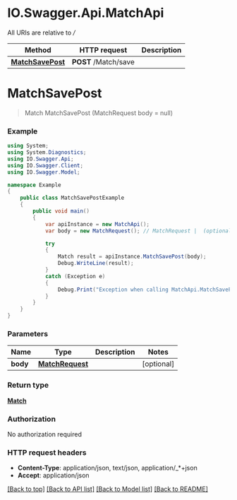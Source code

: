 # IO.Swagger.Api.MatchApi

All URIs are relative to */*

Method | HTTP request | Description
------------- | ------------- | -------------
[**MatchSavePost**](MatchApi.md#matchsavepost) | **POST** /Match/save | 

<a name="matchsavepost"></a>
# **MatchSavePost**
> Match MatchSavePost (MatchRequest body = null)



### Example
```csharp
using System;
using System.Diagnostics;
using IO.Swagger.Api;
using IO.Swagger.Client;
using IO.Swagger.Model;

namespace Example
{
    public class MatchSavePostExample
    {
        public void main()
        {
            var apiInstance = new MatchApi();
            var body = new MatchRequest(); // MatchRequest |  (optional) 

            try
            {
                Match result = apiInstance.MatchSavePost(body);
                Debug.WriteLine(result);
            }
            catch (Exception e)
            {
                Debug.Print("Exception when calling MatchApi.MatchSavePost: " + e.Message );
            }
        }
    }
}
```

### Parameters

Name | Type | Description  | Notes
------------- | ------------- | ------------- | -------------
 **body** | [**MatchRequest**](MatchRequest.md)|  | [optional] 

### Return type

[**Match**](Match.md)

### Authorization

No authorization required

### HTTP request headers

 - **Content-Type**: application/json, text/json, application/_*+json
 - **Accept**: application/json

[[Back to top]](#) [[Back to API list]](../README.md#documentation-for-api-endpoints) [[Back to Model list]](../README.md#documentation-for-models) [[Back to README]](../README.md)
